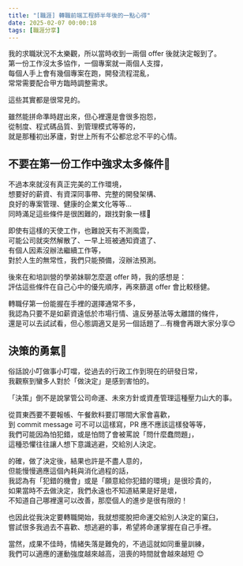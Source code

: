 ```yaml
---
title: "[職涯] 轉職前端工程師半年後的一點心得"
date: 2025-02-07 00:00:18
tags: [職涯分享]
---
```


<!-- truncate -->

我的求職狀況不太樂觀，所以當時收到一兩個 offer 後就決定報到了。  
第一份工作沒太多協作，一個專案就一兩個人支撐，  
每個人手上會有幾個專案在跑，開發流程混亂，  
常常需要配合甲方臨時調整需求。  

這些其實都是很常見的。  

<!-- more -->

雖然能拼命準時趕出來，但心裡還是會很多抱怨，  
從制度、程式碼品質、到管理模式等等的，  
就是那種初出茅廬，對世上所有不公都忿忿不平的心情。  

## 不要在第一份工作中強求太多條件🥲

不過本來就沒有真正完美的工作環境，  
想要好的薪資、有資深同事帶、完整的開發架構、  
良好的專案管理、健康的企業文化等等...  
同時滿足這些條件是很困難的，跟找對象一樣🤣

即使有這樣的天使工作，也難說天有不測風雲，  
可能公司就突然解散了、一早上班被通知資遣了、  
有個人因素沒辦法繼續工作等，  
對於人生的無常性，我們只能預備，沒辦法預測。  

後來在和培訓營的學弟妹聊怎麼選 offer 時，我的感想是：  
評估這些條件在自己心中的優先順序，再來篩選 offer 會比較穩健。  

轉職仔第一份能握在手裡的選擇通常不多，  
我認為只要不是如薪資遠低於市場行情、違反勞基法等太離譜的條件，  
還是可以去試試看，但心態調適又是另一個話題了...有機會再跟大家分享😊   

## 決策的勇氣💪 

俗話說小叮做事小叮噹，從過去的行政工作到現在的研發日常，  
我觀察到蠻多人對於「做決定」是感到害怕的。  

「決策」倒不是說掌管公司命運、未來方針或資產管理這種壓力山大的事。  

從買東西要不要報帳、午餐飲料要訂哪間大家會喜歡，  
到 commit message 可不可以這樣寫，PR 應不應該這樣發等等，  
我們可能因為怕犯錯，或是怕問了會被罵說「問什麼蠢問題」，  
這種恐懼往往讓人想下意識逃避，交給別人決定。

的確，做了決定後，結果也許是不盡人意的，  
但能慢慢適應這個內耗與消化過程的話，  
我認為有「犯錯的機會」或是「願意給你犯錯的環境」是很珍貴的，  
如果當時不去做決定，我們永遠也不知道結果是好是壞，  
不知道自己哪裡還可以改善，那麼個人的進步是很有限的！  

也因此從我決定要轉職開始，我就想擺脫把命運交給別人決定的窠臼，  
嘗試很多我過去不喜歡、想逃避的事，希望將命運掌握在自己手裡。  

當然，成果不佳時，情緒失落是難免的，不過這就如同重量訓練，  
我們可以適應的運動強度越來越高，沮喪的時間就會越來越短 😊

